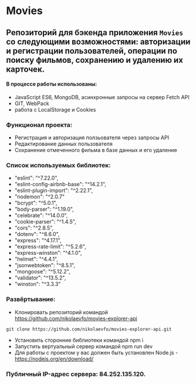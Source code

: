 # Movies
## Репозиторий для бэкенда приложения `Movies` со следующими возможностями: авторизации и регистрации пользователей, операции по поиску фильмов, сохранению и удалению их карточек.

#### В процессе работы использованы:
- JavaScript ES6, MongoDB, асинхронные запросы на сервер Fetch API
- GIT, WebPack
- работа с LocalStorage и Cookies

### Функционал проекта:
- Регистрация и авторизация ползьователя через запросы API
- Редактирование данных пользователя
- Сохранение отмеченного фильма в базе данных и его удаление

### Список используемых библиотек:
- "eslint": "^7.22.0",
- "eslint-config-airbnb-base": "^14.2.1",
- "eslint-plugin-import": "^2.22.1",
- "nodemon": "^2.0.7"
- "bcrypt": "^5.0.1",
- "body-parser": "^1.19.0",
- "celebrate": "^14.0.0",
- "cookie-parser": "^1.4.5",
- "cors": "^2.8.5",
- "dotenv": "^8.6.0",
- "express": "^4.17.1",
- "express-rate-limit": "^5.2.6",
- "express-winston": "^4.1.0",
- "helmet": "^4.4.1",
- "jsonwebtoken": "^8.5.1",
- "mongoose": "^5.12.2",
- "validator": "^13.5.2",
- "winston": "^3.3.3"

### Развёртывание:
- Клонировать репозиторий командой https://github.com/nikolaevfo/movies-explorer-api
```
git clone https://github.com/nikolaevfo/movies-explorer-api.git
```
- Установить сторонние библиотеки командой npm i
- Запустить вертуальный сервер командой npm run dev
- Для работы с проектом у вас должен быть установлен Node.js - https://nodejs.org/en/download/

### Публичный IP-адрес сервера: 84.252.135.120.

